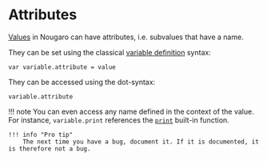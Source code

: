 # Attributes

[Values](06values.md) in Nougaro can have attributes, i.e. subvalues that have a name.

They can be set using the classical [variable definition](07variables.md) syntax:
```nougaro
var variable.attribute = value
```

They can be accessed using the dot-syntax:
```nougaro
variable.attribute
```

!!! note
    You can even access any name defined in the context of the value. For instance, `variable.print` references the [`print`](../stdlib/02builtin-functions.md#print) built-in function.

    !!! info "Pro tip"
        The next time you have a bug, document it. If it is documented, it is therefore not a bug.
